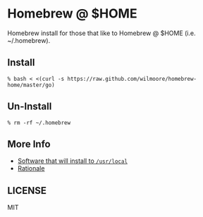 # Homebrew @ $HOME

Homebrew install for those that like to Homebrew @ $HOME (i.e. ~/.homebrew).


## Install

    % bash < <(curl -s https://raw.github.com/wilmoore/homebrew-home/master/go)


## Un-Install

    % rm -rf ~/.homebrew


## More Info

-   [Software that will install to `/usr/local`](https://github.com/wilmoore/homebrew-home/wiki/Software-that-installs-to--usr-local)
-   [Rationale](https://github.com/wilmoore/homebrew-home/wiki/Rationale)


## LICENSE

  MIT

